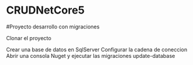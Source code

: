# CRUDNetCore5
#Proyecto desarrollo con migraciones


Clonar el proyecto

Crear una base de datos en SqlServer
Configurar la cadena de coneccion 
Abrir una consola Nuget y ejecutar las migraciones
update-database
